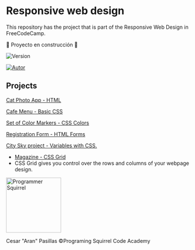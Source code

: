 # Responsive web design
This repository has the project that is part of the Responsive Web Design in FreeCodeCamp.

:construction: Proyecto en construcción :construction:

![Version](https://img.shields.io/badge/Version-0.1-blue)

[![Autor](https://img.shields.io/badge/Author-Cesar_"Aran"_Pasillas-black)](https://programmingsquirrel.wordpress.com/about-me/)


## Projects
[Cat Photo App - HTML](https://github.com/CesarPasillas/responsive-web-design/tree/main/Cat%20Photo%20App)

[Cafe Menu - Basic CSS](https://github.com/CesarPasillas/responsive-web-design/tree/main/Cafe%20Menu)

[Set of Color Markers - CSS Colors](https://github.com/CesarPasillas/responsive-web-design/tree/main/Set%20of%20Color%20Markers)

[Registration Form - HTML Forms](https://github.com/CesarPasillas/responsive-web-design/tree/main/Registration%20Form)

[City Sky project - Variables with CSS.](https://github.com/CesarPasillas/responsive-web-design/tree/main/Building%20a%20City%20Sky)

* [Magazine - CSS Grid](https://github.com/CesarPasillas/responsive-web-design/tree/main/Magazine)
* CSS Grid gives you control over the rows and columns of your webpage design.

<a href="https://programmingsquirrel.wordpress.com/">
  <img src="https://programmingsquirrel.wordpress.com/wp-content/uploads/2023/05/logo_ardilla_programmer_blue.png" alt="Programmer Squirrel" width="150" height="150">
</a>

Cesar "Aran" Pasillas
©️Programing Squirrel Code Academy
